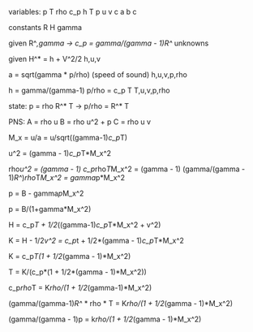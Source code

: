 variables: p T rho c_p h T p u v c a b c

constants R H gamma

given R^*,gamma -> c_p = gamma/(gamma - 1)R^*		unknowns

given H^* = h + V^2/2								h,u,v

a = sqrt(gamma * p/rho) (speed of sound)			h,u,v,p,rho

h = gamma/(gamma-1) p/rho = c_p T					T,u,v,p,rho

state: p = rho R^* T -> p/rho = R^* T 

PNS: A = rho u
     B = rho u^2 + p
     C = rho u v

M_x = u/a = u/sqrt((gamma-1)*c_p*T)

u^2 = (gamma - 1)*c_p*T*M_x^2

rho*u^2 = (gamma - 1) c_p*rho*T*M_x^2
		= (gamma - 1) (gamma/(gamma - 1)*R^*)*rho*T*M_x^2
        = gamma*p*M_x^2

p = B - gamma*p*M_x^2

p = B/(1+gamma*M_x^2)

H = c_p*T + 1/2*((gamma-1)*c_p*T*M_x^2 + v^2)

K = H - 1/2*v^2 = c_p*t + 1/2*(gamma - 1)*c_p*T*M_x^2

K = c_p*T(1 + 1/2*(gamma - 1)*M_x^2)

T =  K/(c_p*(1 + 1/2*(gamma - 1)*M_x^2))

c_p*rho*T = K*rho/(1 + 1/2*(gamma-1)*M_x^2)

(gamma/(gamma-1)*R^* * rho * T = K*rho/(1 + 1/2*(gamma - 1)*M_x^2)

(gamma/(gamma - 1)p = k*rho/(1 + 1/2*(gamma - 1)*M_x^2)

